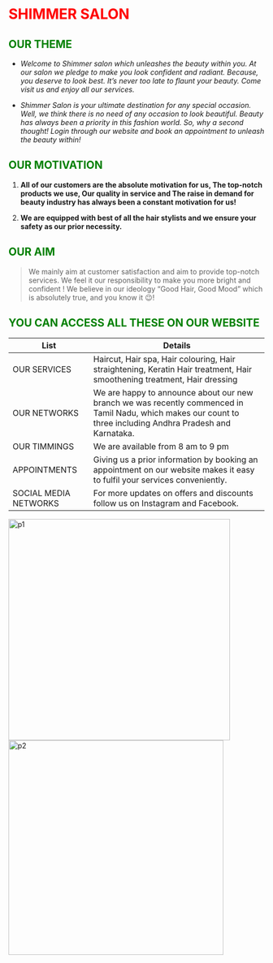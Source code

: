 # <span style = "color:red;" > SHIMMER SALON </span>
## <span style = "color:green;" > OUR THEME </span>
* _Welcome to Shimmer salon which unleashes the beauty within you. At our salon we pledge to make you look confident and radiant. Because, you deserve to look best. It’s never too late to flaunt your beauty. Come visit us and enjoy all our services._

* _Shimmer Salon is your ultimate destination for any special occasion. Well, we think there is no need of any occasion to look beautiful. Beauty has always been a priority in this fashion world. So, why a second thought! Login through our website and book an appointment to unleash the beauty within!_

## <span style="color:green;">OUR MOTIVATION </span>
1. **All of our customers are the absolute motivation for us, The top-notch products we use, Our quality in service and The raise in demand for beauty industry has always been a constant motivation for us!**

2. **We are equipped with best of all the hair stylists and we ensure your safety as our prior necessity.**

## <span style="color:green;"> OUR AIM </span>
>	We mainly aim at customer satisfaction and aim to provide top-notch services. We feel it our responsibility to make you more bright and confident ! We believe in our ideology “Good Hair, Good Mood” which is absolutely true, and you know it 😉!

## <span style="color:green;"> YOU CAN ACCESS ALL THESE ON OUR WEBSITE </span>
 List | Details 
------|-------
 OUR SERVICES | Haircut, Hair spa, Hair colouring, Hair straightening, Keratin Hair treatment, Hair smoothening treatment, Hair dressing
 OUR NETWORKS| We are happy to announce about our new branch we was recently commenced in Tamil Nadu, which makes our count to three including Andhra Pradesh and Karnataka.
 OUR TIMMINGS | We are available from 8 am to 9 pm
 APPOINTMENTS | Giving us a prior information by booking an appointment on our website makes it easy to fulfil your services conveniently.
 SOCIAL MEDIA NETWORKS| For more updates on offers and discounts follow us on Instagram and Facebook.
 <img width="436" alt="p1" src="https://user-images.githubusercontent.com/99642115/156535674-5571751a-8b60-4c23-b314-62e63fa5696e.png">
 
 <img width="423" alt="p2" src="https://user-images.githubusercontent.com/99642115/156535902-66b4e939-7b6a-4b47-8cf0-a859222d7cf1.png">

